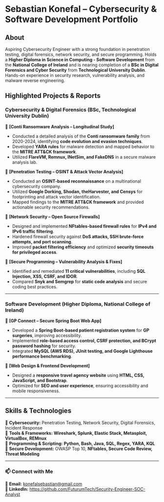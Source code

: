 # **Sebastian Konefal – Cybersecurity & Software Development Portfolio**  

## **About**  
Aspiring Cybersecurity Engineer with a strong foundation in penetration testing, digital forensics, network security, and secure programming. Holds a **Higher Diploma in Science in Computing - Software Development** from the **National College of Ireland** and is nearing completion of a **BSc in Digital Forensics and Cyber Security** from **Technological University Dublin**. Hands-on experience in security research, vulnerability analysis, and malware reverse engineering.  

## **Highlighted Projects & Reports**  

### **Cybersecurity & Digital Forensics (BSc, Technological University Dublin)**  

📌 **[Conti Ransomware Analysis – Longitudinal Study]**  
- Conducted a detailed analysis of the **Conti ransomware family** from 2020-2024, identifying **code evolution and evasion techniques**.  
- Developed **YARA rules** for malware detection and mapped behavior to the **MITRE ATT&CK framework**.  
- Utilized **FlareVM, Remnux, INetSim, and FakeDNS** in a secure malware analysis lab.  

📌 **[Penetration Testing – OSINT & Attack Vector Analysis]**  
- Conducted an **OSINT-based reconnaissance** on a multinational cybersecurity company.  
- Utilized **Google Dorking, Shodan, theHarvester, and Censys** for footprinting and attack vector identification.  
- Mapped findings to the **MITRE ATT&CK framework** and provided actionable security recommendations.  

📌 **[Network Security – Open Source Firewalls]**  
- Designed and implemented **NFtables-based firewall rules** for **IPv4 and IPv6 traffic filtering**.  
- Hardened firewall security against **DoS attacks, SSH brute-force attempts, and port scanning**.  
- Improved **packet filtering efficiency** and optimized **security timeouts for privileged access**.  

📌 **[Secure Programming – Vulnerability Analysis & Fixes]**  
- Identified and remediated **11 critical vulnerabilities**, including **SQL Injection, XSS, CSRF, and IDOR**.  
- Compared **Snyk and Semgrep** for **static code analysis** and secure coding best practices.  

---  

### **Software Development (Higher Diploma, National College of Ireland)**  

📌 **[GP Connect – Secure Spring Boot Web App]**  
- Developed a **Spring Boot-based patient registration system** for **GP surgeries**, improving accessibility.  
- Implemented **role-based access control, CSRF protection, and BCrypt password hashing** for security.  
- Integrated **MySQL (AWS RDS), JUnit testing, and Google Lighthouse performance benchmarking**.  

📌 **[Web Design & Frontend Development]**  
- Designed a **responsive travel agency website** using **HTML, CSS, JavaScript, and Bootstrap**.  
- Optimized for **SEO and user experience**, ensuring accessibility and mobile responsiveness.  

---  

## **Skills & Technologies**  

🔹 **Cybersecurity:** Penetration Testing, Network Security, Digital Forensics, Incident Response  
🔹 **Tools & Frameworks:** **Wireshark, Splunk, Elastic Stack, Metasploit, VirtualBox, REMnux**  
🔹 **Programming & Scripting:** **Python, Bash, Java, SQL, Regex, YARA, KQL**  
🔹 **Secure Development:** OWASP Top 10, **NFtables, Secure Code Review, Threat Modeling**  

---  

### 📫 **Connect with Me**  
📧 **Email:** konefalsebastian@gmail.com  
🔗 **LinkedIn:** https://github.com/FuturumTech/Security-Engineer-SOC-Analyst  
